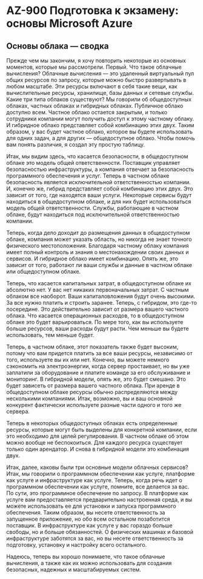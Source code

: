 # AZ-900 Подготовка к экзамену: основы Microsoft Azure

## Основы облака — сводка


Прежде чем мы закончим, я хочу повторить некоторые из основных моментов, которые мы рассмотрели. Первый. Что такое облачные вычисления? Облачные вычисления — это удаленный виртуальный пул общих ресурсов по запросу, которые можно быстро развертывать в любом масштабе. Эти ресурсы включают в себя такие вещи, как вычислительные ресурсы, хранилище, базы данных и сетевые службы. Какие три типа облаков существуют? Мы говорили об общедоступных облаках, частных облаках и гибридных облаках. Публичное облако доступно всем. Частное облако остается закрытым, и только сотрудники компании могут получить доступ к этому частному облаку. И гибридное облако представляет собой комбинацию этих двух. Таким образом, у вас будет частное облако, которое вы будете использовать для одних задач, а для других — общедоступное облако. Чтобы помочь вам понять различия, я создал эту простую таблицу.

Итак, мы видим здесь, что касается безопасности, в общедоступном облаке это модель общей ответственности. Поставщик управляет безопасностью инфраструктуры, а компания отвечает за безопасность программного обеспечения и услуг. Теперь в частном облаке безопасность является исключительной ответственностью компании. И, конечно же, гибрид представляет собой комбинацию этих двух. Это зависит от того, где находятся ваши услуги. Некоторые сервисы будут находиться в общедоступном облаке, и для них будет использоваться модель общей ответственности. Службы, работающие в частном облаке, будут находиться под исключительной ответственностью компании.


Теперь, когда дело доходит до размещения данных в общедоступном облаке, компания может указать область, но никогда не знает точного физического местоположения. Благодаря частному облаку компания имеет полный контроль и знания о местонахождении своих данных и сервисов. И гибридное облако имеет комбинацию. Опять же, это зависит от того, работают ли ваши службы и данные в частном облаке или общедоступном облаке.


Теперь, что касается капитальных затрат, в общедоступном облаке их абсолютно нет. У вас нет никаких первоначальных затрат. С частным облаком все наоборот. Ваши капиталовложения будут очень высокими. За все нужно платить и строить заранее. Теперь, с гибридом, это где-то посередине. Это действительно зависит от размера вашего частного облака. Что касается операционных расходов, то в общедоступном облаке это будет варьироваться. По мере того, как вы используете больше ресурсов, ваши расходы будут расти. Чем меньше вы будете использовать, тем меньше будет.

Теперь, в частном облаке, этот показатель также будет высоким, потому что вам придется платить за все ваши ресурсы, независимо от того, используете вы их или нет. Конечно, вы можете немного сэкономить на электроэнергии, когда сервер простаивает, но вы уже заплатили за оборудование и платите команде за его обслуживание и мониторинг. В гибридной модели, опять же, это будет смешано. Это будет зависеть от размера вашего частного облака. При аренде в общедоступном облаке ресурсы обычно распределяются между несколькими компаниями. Итак, возможно, вы и ваш основной конкурент фактически используете разные части одного и того же сервера.

Теперь в некоторых общедоступных облаках есть определенные ресурсы, которые могут быть выделены для конкретной компании, если это необходимо для целей регулирования. В частном облаке об этом можно вообще не беспокоиться. Для каждого ресурса существует только один арендатор. И снова в гибридной модели это комбинация двух.

Итак, далее, каковы были три основные модели облачных сервисов? Итак, мы говорили о программном обеспечении как услуге, платформе как услуге и инфраструктуре как услуге. Теперь, когда речь идет о программном обеспечении как услуге, помните, все делается за вас. По сути, это программное обеспечение по запросу. В платформе как услуге вам предоставляется предварительно настроенная среда, и вы можете использовать ее для установки и запуска программного обеспечения. Таким образом, вы несете ответственность за запущенное приложение, но обо всем остальном позаботится поставщик. В инфраструктуре как услуге у вас гораздо больше свободы, но и больше обязанностей. О физических машинах и базовой инфраструктуре заботятся за вас, но вы несете ответственность за подготовку, установку и настройку всего остального.


Надеюсь, теперь вы хорошо понимаете, что такое облачные вычисления, а также как их можно использовать для создания безопасных, надежных и масштабируемых систем.


